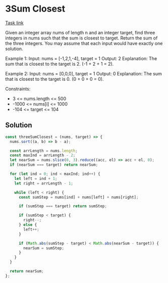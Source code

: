# 3Sum Closest

[Task link](https://leetcode.com/problems/3sum-closest/description/)

Given an integer array nums of length n and an integer target, find three integers in nums such that the sum is closest to target.
Return the sum of the three integers.
You may assume that each input would have exactly one solution.

Example 1:
Input: nums = [-1,2,1,-4], target = 1
Output: 2
Explanation: The sum that is closest to the target is 2. (-1 + 2 + 1 = 2).

Example 2:
Input: nums = [0,0,0], target = 1
Output: 0
Explanation: The sum that is closest to the target is 0. (0 + 0 + 0 = 0).

Constraints:

- 3 <= nums.length <= 500
- -1000 <= nums[i] <= 1000
- -104 <= target <= 104

## Solution

```javascript
const threeSumClosest = (nums, target) => {
  nums.sort((a, b) => b - a);

  const arrLength = nums.length;
  const maxInd = arrLength - 2;
  let nearSum = nums.slice(0, 3).reduce((acc, el) => acc + el, 0);
  if (nearSum === target) return nearSum;

  for (let ind = 0; ind < maxInd; ind++) {
    let left = ind + 1;
    let right = arrLength - 1;

    while (left < right) {
      const sumStep = nums[ind] + nums[left] + nums[right];

      if (sumStep === target) return sumStep;

      if (sumStep < target) {
        right--;
      } else {
        left++;
      }

      if (Math.abs(sumStep - target) < Math.abs(nearSum - target)) {
        nearSum = sumStep;
      }
    }
  }

  return nearSum;
};
```
